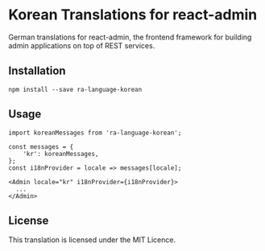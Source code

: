 # Korean Translations for react-admin

German translations for react-admin, the frontend framework for building admin applications on top of REST services.

## Installation

```
npm install --save ra-language-korean
```

## Usage

```
import koreanMessages from 'ra-language-korean';

const messages = {
    'kr': koreanMessages,
};
const i18nProvider = locale => messages[locale];

<Admin locale="kr" i18nProvider={i18nProvider}>
  ...
</Admin>
```

## License

This translation is licensed under the MIT Licence.
